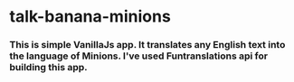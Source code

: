 # talk-banana-minions
### This is simple VanillaJs app. It translates any English text into the language of Minions. I've used Funtranslations api for building this app.
